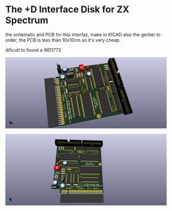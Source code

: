 # The +D Interface Disk for ZX Spectrum
the schematic and PCB for this interfaz, make in KICAD
also the gerber to order, the PCB is less than 10x10cm so it's very cheap.

dificult to found a WD1772

![My image](plusd.jpg)

![My image](plusd2.jpg)
